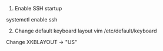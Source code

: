1. Enable SSH startup

systemctl enable ssh

2. Change default keyboard layout
vim /etc/default/keyboard

Change XKBLAYOUT -> "US"

